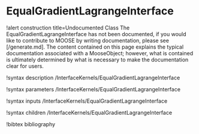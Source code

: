 <!-- MOOSE Documentation Stub: Remove this when content is added. -->

# EqualGradientLagrangeInterface

!alert construction title=Undocumented Class
The EqualGradientLagrangeInterface has not been documented, if you would like to contribute to MOOSE by
writing documentation, please see [/generate.md]. The content contained on this page explains
the typical documentation associated with a MooseObject; however, what is contained is ultimately
determined by what is necessary to make the documentation clear for users.

!syntax description /InterfaceKernels/EqualGradientLagrangeInterface

!syntax parameters /InterfaceKernels/EqualGradientLagrangeInterface

!syntax inputs /InterfaceKernels/EqualGradientLagrangeInterface

!syntax children /InterfaceKernels/EqualGradientLagrangeInterface

!bibtex bibliography
